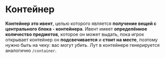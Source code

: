 # Контейнер

**Контейнер это ивент**, целью которого является **получение вещей с центрального блока - контейнера**. Ивент имеет **определённое количество предметов**, которое он может выдать, пока игрок открывает контейнер он **подсвечивается** и **стоит на месте**, поэтому нужно быть на чеку: вас могут *убить*. Лут в контейнере генерируется аналогично `/container`.
